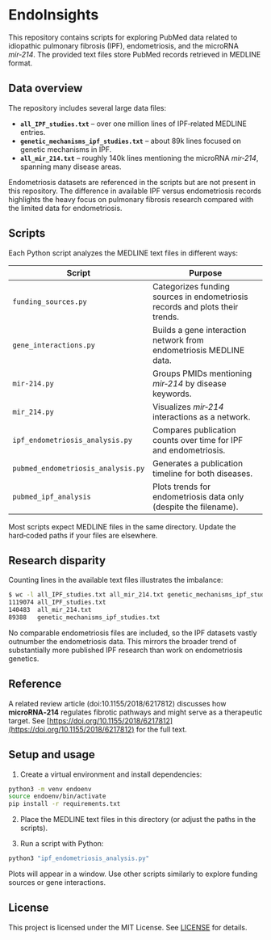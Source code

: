 # EndoInsights

This repository contains scripts for exploring PubMed data related to idiopathic pulmonary fibrosis (IPF), endometriosis, and the microRNA *mir‑214*. The provided text files store PubMed records retrieved in MEDLINE format.

## Data overview

The repository includes several large data files:

- **`all_IPF_studies.txt`** – over one million lines of IPF‑related MEDLINE entries.
- **`genetic_mechanisms_ipf_studies.txt`** – about 89k lines focused on genetic mechanisms in IPF.
- **`all_mir_214.txt`** – roughly 140k lines mentioning the microRNA *mir‑214*, spanning many disease areas.

Endometriosis datasets are referenced in the scripts but are not present in this repository. The difference in available IPF versus endometriosis records highlights the heavy focus on pulmonary fibrosis research compared with the limited data for endometriosis.

## Scripts

Each Python script analyzes the MEDLINE text files in different ways:

| Script | Purpose |
|-------|---------|
| `funding_sources.py` | Categorizes funding sources in endometriosis records and plots their trends. |
| `gene_interactions.py` | Builds a gene interaction network from endometriosis MEDLINE data. |
| `mir-214.py` | Groups PMIDs mentioning *mir‑214* by disease keywords. |
| `mir_214.py` | Visualizes *mir‑214* interactions as a network. |
| `ipf_endometriosis_analysis.py` | Compares publication counts over time for IPF and endometriosis. |
| `pubmed_endometriosis_analysis.py` | Generates a publication timeline for both diseases. |
| `pubmed_ipf_analysis` | Plots trends for endometriosis data only (despite the filename). |

Most scripts expect MEDLINE files in the same directory. Update the hard‑coded paths if your files are elsewhere.

## Research disparity

Counting lines in the available text files illustrates the imbalance:

```bash
$ wc -l all_IPF_studies.txt all_mir_214.txt genetic_mechanisms_ipf_studies.txt
1119074 all_IPF_studies.txt
140483  all_mir_214.txt
89388   genetic_mechanisms_ipf_studies.txt
```

No comparable endometriosis files are included, so the IPF datasets vastly outnumber the endometriosis data. This mirrors the broader trend of substantially more published IPF research than work on endometriosis genetics.

## Reference

A related review article (doi:10.1155/2018/6217812) discusses how **microRNA‑214** regulates fibrotic pathways and might serve as a therapeutic target. See [https://doi.org/10.1155/2018/6217812](https://doi.org/10.1155/2018/6217812) for the full text.

## Setup and usage

1. Create a virtual environment and install dependencies:

```bash
python3 -m venv endoenv
source endoenv/bin/activate
pip install -r requirements.txt
```

2. Place the MEDLINE text files in this directory (or adjust the paths in the scripts).

3. Run a script with Python:

```bash
python3 "ipf_endometriosis_analysis.py"
```

Plots will appear in a window. Use other scripts similarly to explore funding sources or gene interactions.


## License

This project is licensed under the MIT License. See [LICENSE](LICENSE) for details.
